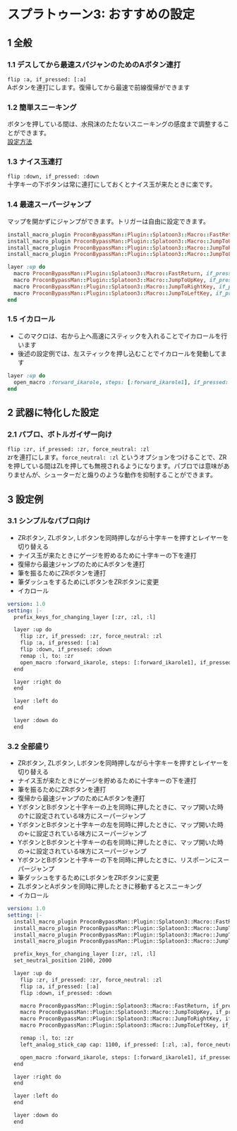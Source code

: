# スプラトゥーン3: おすすめの設定
## 1 全般
### 1.1 デスしてから最速スパジャンのためのAボタン連打

`flip :a, if_pressed: [:a]`  
Aボタンを連打にします。復帰してから最速で前線復帰ができます

### 1.2 簡単スニーキング

ボタンを押している間は、水飛沫のたたないスニーキングの感度まで調整することができます。  
[設定方法](/docs/setting/left-analogstick-cap.md)

### 1.3 ナイス玉連打

`flip :down, if_pressed: :down`  
十字キーの下ボタンは常に連打にしておくとナイス玉が来たときに楽です。

### 1.4 最速スーパージャンプ
マップを開かずにジャンプができます。トリガーは自由に設定できます。

```ruby
install_macro_plugin ProconBypassMan::Plugin::Splatoon3::Macro::FastReturn
install_macro_plugin ProconBypassMan::Plugin::Splatoon3::Macro::JumpToUpKey
install_macro_plugin ProconBypassMan::Plugin::Splatoon3::Macro::JumpToRightKey
install_macro_plugin ProconBypassMan::Plugin::Splatoon3::Macro::JumpToLeftKey

layer :up do
  macro ProconBypassMan::Plugin::Splatoon3::Macro::FastReturn, if_pressed: [:y, :b, :down]
  macro ProconBypassMan::Plugin::Splatoon3::Macro::JumpToUpKey, if_pressed: [:y, :b, :up]
  macro ProconBypassMan::Plugin::Splatoon3::Macro::JumpToRightKey, if_pressed: [:y, :b, :right]
  macro ProconBypassMan::Plugin::Splatoon3::Macro::JumpToLeftKey, if_pressed: [:y, :b, :left]
end
```

### 1.5 イカロール
* このマクロは、右から上へ高速にスティックを入れることでイカロールを行います
* 後述の設定例では、左スティックを押し込むことでイカロールを発動してます

```ruby
layer :up do
  open_macro :forward_ikarole, steps: [:forward_ikarole1], if_pressed: [:thumbl], force_neutral: []
end
```

## 2 武器に特化した設定
### 2.1 パブロ、ボトルガイザー向け

`flip :zr, if_pressed: :zr, force_neutral: :zl`  
zrを連打にします。`force_neutral: :zl` というオプションをつけることで、ZRを押している間はZLを押しても無視されるようになります。パブロでは意味がありませんが、シューターだと煽りのような動作を抑制することができます。

## 3 設定例
### 3.1 シンプルなパブロ向け

* ZRボタン, ZLボタン, Lボタンを同時押しながら十字キーを押すとレイヤーを切り替える
* ナイス玉が来たときにゲージを貯めるために十字キーの下を連打
* 復帰から最速ジャンプのためにAボタンを連打
* 筆を振るためにZRボタンを連打
* 筆ダッシュをするためにLボタンをZRボタンに変更
* イカロール

```yaml
version: 1.0
setting: |-
  prefix_keys_for_changing_layer [:zr, :zl, :l]

  layer :up do
    flip :zr, if_pressed: :zr, force_neutral: :zl
    flip :a, if_pressed: [:a]
    flip :down, if_pressed: :down
    remap :l, to: :zr
    open_macro :forward_ikarole, steps: [:forward_ikarole1], if_pressed: [:thumbl], force_neutral: []
  end

  layer :right do
  end

  layer :left do
  end

  layer :down do
  end
```

### 3.2 全部盛り

* ZRボタン, ZLボタン, Lボタンを同時押しながら十字キーを押すとレイヤーを切り替える
* ナイス玉が来たときにゲージを貯めるために十字キーの下を連打
* 筆を振るためにZRボタンを連打
* 復帰から最速ジャンプのためにAボタンを連打
* YボタンとBボタンと十字キーの上を同時に押したときに、マップ開いた時の↑に設定されている味方にスーパージャンプ
* YボタンとBボタンと十字キーの左を同時に押したときに、マップ開いた時の←に設定されている味方にスーパージャンプ
* YボタンとBボタンと十字キーの右を同時に押したときに、マップ開いた時の→に設定されている味方にスーパージャンプ
* YボタンとBボタンと十字キーの下を同時に押したときに、リスポーンにスーパージャンプ
* 筆ダッシュをするためにLボタンをZRボタンに変更
* ZLボタンとAボタンを同時に押したときに移動するとスニーキング
* イカロール

```yaml
version: 1.0
setting: |-
  install_macro_plugin ProconBypassMan::Plugin::Splatoon3::Macro::FastReturn
  install_macro_plugin ProconBypassMan::Plugin::Splatoon3::Macro::JumpToUpKey
  install_macro_plugin ProconBypassMan::Plugin::Splatoon3::Macro::JumpToRightKey
  install_macro_plugin ProconBypassMan::Plugin::Splatoon3::Macro::JumpToLeftKey

  prefix_keys_for_changing_layer [:zr, :zl, :l]
  set_neutral_position 2100, 2000

  layer :up do
    flip :zr, if_pressed: :zr, force_neutral: :zl
    flip :a, if_pressed: [:a]
    flip :down, if_pressed: :down

    macro ProconBypassMan::Plugin::Splatoon3::Macro::FastReturn, if_pressed: [:y, :b, :down]
    macro ProconBypassMan::Plugin::Splatoon3::Macro::JumpToUpKey, if_pressed: [:y, :b, :up]
    macro ProconBypassMan::Plugin::Splatoon3::Macro::JumpToRightKey, if_pressed: [:y, :b, :right]
    macro ProconBypassMan::Plugin::Splatoon3::Macro::JumpToLeftKey, if_pressed: [:y, :b, :left]

    remap :l, to: :zr
    left_analog_stick_cap cap: 1100, if_pressed: [:zl, :a], force_neutral: :a

    open_macro :forward_ikarole, steps: [:forward_ikarole1], if_pressed: [:thumbl], force_neutral: []
  end

  layer :right do
  end

  layer :left do
  end

  layer :down do
  end
```
